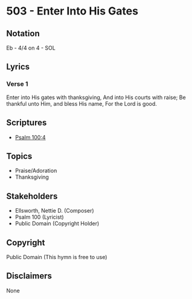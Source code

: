 # 503 - Enter Into His Gates

## Notation

Eb - 4/4 on 4 - SOL

## Lyrics

### Verse 1

Enter into His gates with thanksgiving, And into His courts with raise; Be thankful unto Him, and bless His name, For the Lord is good. 


## Scriptures

- [Psalm 100:4](https://www.biblegateway.com/passage/?search=Psalm%20100%3A4)

## Topics

- Praise/Adoration
- Thanksgiving

## Stakeholders

- Ellsworth, Nettie D. (Composer)
- Psalm 100 (Lyricist)
- Public Domain (Copyright Holder)

## Copyright

Public Domain
(This hymn is free to use)

## Disclaimers

None

